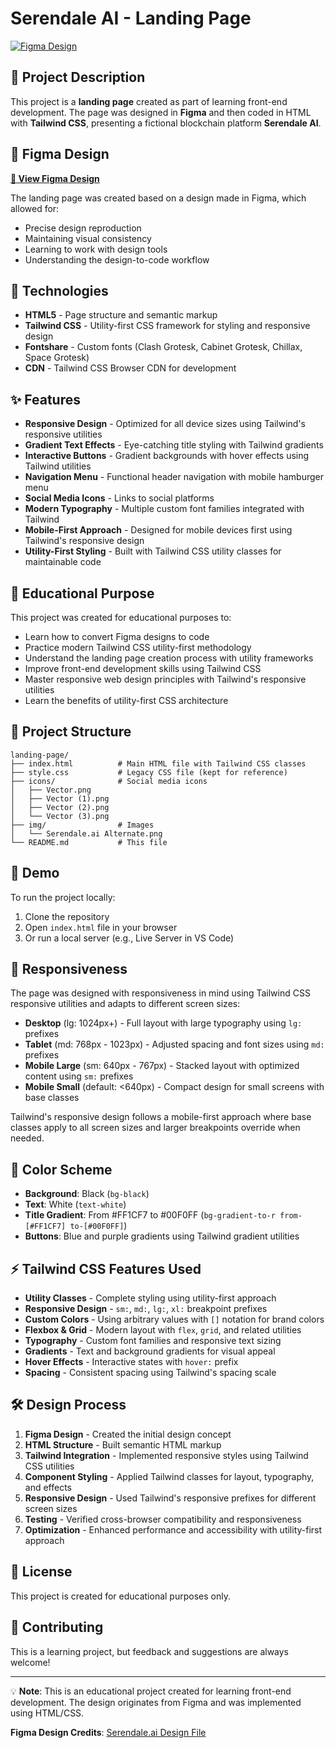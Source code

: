 # Serendale AI - Landing Page

[![Figma Design](https://img.shields.io/badge/Figma-Design-F24E1E?style=for-the-badge&logo=figma&logoColor=white)](https://www.figma.com/design/BfTEURpgIZOl0ROscQ1B0J/Serendale.ai---AI-based-Blockchain-Hero-Exploration--Community-?node-id=0-1&p=f&t=9Bi2TiZr59WJV689-0)

## 📄 Project Description

This project is a **landing page** created as part of learning front-end development. The page was designed in **Figma** and then coded in HTML with **Tailwind CSS**, presenting a fictional blockchain platform **Serendale AI**.

## 🎨 Figma Design

**[🔗 View Figma Design](https://www.figma.com/design/BfTEURpgIZOl0ROscQ1B0J/Serendale.ai---AI-based-Blockchain-Hero-Exploration--Community-?node-id=0-1&p=f&t=9Bi2TiZr59WJV689-0)**

The landing page was created based on a design made in Figma, which allowed for:

- Precise design reproduction
- Maintaining visual consistency
- Learning to work with design tools
- Understanding the design-to-code workflow

## 🚀 Technologies

- **HTML5** - Page structure and semantic markup
- **Tailwind CSS** - Utility-first CSS framework for styling and responsive design
- **Fontshare** - Custom fonts (Clash Grotesk, Cabinet Grotesk, Chillax, Space Grotesk)
- **CDN** - Tailwind CSS Browser CDN for development

## ✨ Features

- **Responsive Design** - Optimized for all device sizes using Tailwind's responsive utilities
- **Gradient Text Effects** - Eye-catching title styling with Tailwind gradients
- **Interactive Buttons** - Gradient backgrounds with hover effects using Tailwind utilities
- **Navigation Menu** - Functional header navigation with mobile hamburger menu
- **Social Media Icons** - Links to social platforms
- **Modern Typography** - Multiple custom font families integrated with Tailwind
- **Mobile-First Approach** - Designed for mobile devices first using Tailwind's responsive design
- **Utility-First Styling** - Built with Tailwind CSS utility classes for maintainable code

## 🎯 Educational Purpose

This project was created for educational purposes to:

- Learn how to convert Figma designs to code
- Practice modern Tailwind CSS utility-first methodology
- Understand the landing page creation process with utility frameworks
- Improve front-end development skills using Tailwind CSS
- Master responsive web design principles with Tailwind's responsive utilities
- Learn the benefits of utility-first CSS architecture

## 📁 Project Structure

```
landing-page/
├── index.html          # Main HTML file with Tailwind CSS classes
├── style.css           # Legacy CSS file (kept for reference)
├── icons/              # Social media icons
│   ├── Vector.png
│   ├── Vector (1).png
│   ├── Vector (2).png
│   └── Vector (3).png
├── img/                # Images
│   └── Serendale.ai Alternate.png
└── README.md           # This file
```

## 🔗 Demo

To run the project locally:

1. Clone the repository
2. Open `index.html` file in your browser
3. Or run a local server (e.g., Live Server in VS Code)

## 📱 Responsiveness

The page was designed with responsiveness in mind using Tailwind CSS responsive utilities and adapts to different screen sizes:

- **Desktop** (lg: 1024px+) - Full layout with large typography using `lg:` prefixes
- **Tablet** (md: 768px - 1023px) - Adjusted spacing and font sizes using `md:` prefixes
- **Mobile Large** (sm: 640px - 767px) - Stacked layout with optimized content using `sm:` prefixes
- **Mobile Small** (default: <640px) - Compact design for small screens with base classes

Tailwind's responsive design follows a mobile-first approach where base classes apply to all screen sizes and larger breakpoints override when needed.

## 🎨 Color Scheme

- **Background**: Black (`bg-black`)
- **Text**: White (`text-white`)
- **Title Gradient**: From #FF1CF7 to #00F0FF (`bg-gradient-to-r from-[#FF1CF7] to-[#00F0FF]`)
- **Buttons**: Blue and purple gradients using Tailwind gradient utilities

## ⚡ Tailwind CSS Features Used

- **Utility Classes** - Complete styling using utility-first approach
- **Responsive Design** - `sm:`, `md:`, `lg:`, `xl:` breakpoint prefixes
- **Custom Colors** - Using arbitrary values with `[]` notation for brand colors
- **Flexbox & Grid** - Modern layout with `flex`, `grid`, and related utilities
- **Typography** - Custom font families and responsive text sizing
- **Gradients** - Text and background gradients for visual appeal
- **Hover Effects** - Interactive states with `hover:` prefix
- **Spacing** - Consistent spacing using Tailwind's spacing scale

## 🛠️ Design Process

1. **Figma Design** - Created the initial design concept
2. **HTML Structure** - Built semantic HTML markup
3. **Tailwind Integration** - Implemented responsive styles using Tailwind CSS utilities
4. **Component Styling** - Applied Tailwind classes for layout, typography, and effects
5. **Responsive Design** - Used Tailwind's responsive prefixes for different screen sizes
6. **Testing** - Verified cross-browser compatibility and responsiveness
7. **Optimization** - Enhanced performance and accessibility with utility-first approach

## 📄 License

This project is created for educational purposes only.

## 🤝 Contributing

This is a learning project, but feedback and suggestions are always welcome!

---

💡 **Note**: This is an educational project created for learning front-end development. The design originates from Figma and was implemented using HTML/CSS.

**Figma Design Credits**: [Serendale.ai Design File](https://www.figma.com/design/BfTEURpgIZOl0ROscQ1B0J/Serendale.ai---AI-based-Blockchain-Hero-Exploration--Community-?node-id=0-1&p=f&t=9Bi2TiZr59WJV689-0)
